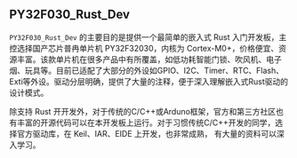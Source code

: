 
## PY32F030_Rust_Dev

`PY32F030_Rust_Dev` 的主要目的是提供一个最简单的嵌入式 Rust 入门开发板，主控选择国产芯片普冉单片机 PY32F32030，内核为 Cortex-M0+，价格便宜、资源丰富。该款单片机在很多产品中有所覆盖，如低功耗智能门锁、吹风机、电子烟、玩具等。目前已适配了大部分的外设如GPIO、I2C、Timer、RTC、Flash、Exti等外设。驱动分层明确，提供了大量的注释，便于深入理解嵌入式Rust驱动的设计模式。

除支持 Rust 开开发外，对于传统的C/C++或Arduno框架，官方和第三方社区也有丰富的开源代码可以在本开发板上运行。对于习惯传统C/C++开发的同学，选择官方驱动库，在 Keil、IAR、EIDE 上开发，也非常成熟， 有大量的资料可以深入学习。

